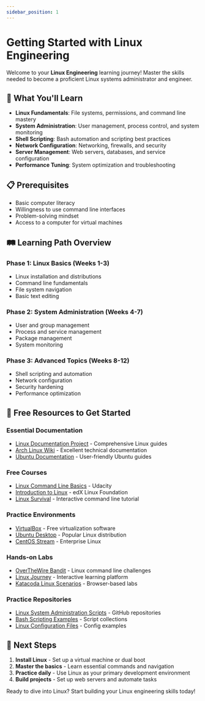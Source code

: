 ```yaml
---
sidebar_position: 1
---
```


# Getting Started with Linux Engineering

Welcome to your **Linux Engineering** learning journey! Master the skills needed to become a proficient Linux systems administrator and engineer.

## 🎯 What You'll Learn

- **Linux Fundamentals**: File systems, permissions, and command line mastery
- **System Administration**: User management, process control, and system monitoring
- **Shell Scripting**: Bash automation and scripting best practices
- **Network Configuration**: Networking, firewalls, and security
- **Server Management**: Web servers, databases, and service configuration
- **Performance Tuning**: System optimization and troubleshooting

## 📋 Prerequisites

- Basic computer literacy
- Willingness to use command line interfaces
- Problem-solving mindset
- Access to a computer for virtual machines

## 🛤️ Learning Path Overview

### Phase 1: Linux Basics (Weeks 1-3)
- Linux installation and distributions
- Command line fundamentals
- File system navigation
- Basic text editing

### Phase 2: System Administration (Weeks 4-7)
- User and group management
- Process and service management
- Package management
- System monitoring

### Phase 3: Advanced Topics (Weeks 8-12)
- Shell scripting and automation
- Network configuration
- Security hardening
- Performance optimization

## 🔗 Free Resources to Get Started

### Essential Documentation
- [Linux Documentation Project](https://tldp.org/) - Comprehensive Linux guides
- [Arch Linux Wiki](https://wiki.archlinux.org/) - Excellent technical documentation
- [Ubuntu Documentation](https://help.ubuntu.com/) - User-friendly Ubuntu guides

### Free Courses
- [Linux Command Line Basics](https://www.udacity.com/course/linux-command-line-basics--ud595) - Udacity
- [Introduction to Linux](https://www.edx.org/course/introduction-to-linux) - edX Linux Foundation
- [Linux Survival](https://linuxsurvival.com/) - Interactive command line tutorial

### Practice Environments
- [VirtualBox](https://www.virtualbox.org/) - Free virtualization software
- [Ubuntu Desktop](https://ubuntu.com/download/desktop) - Popular Linux distribution
- [CentOS Stream](https://www.centos.org/centos-stream/) - Enterprise Linux

### Hands-on Labs
- [OverTheWire Bandit](https://overthewire.org/wargames/bandit/) - Linux command line challenges
- [Linux Journey](https://linuxjourney.com/) - Interactive learning platform
- [Katacoda Linux Scenarios](https://www.katacoda.com/courses/linux) - Browser-based labs

### Practice Repositories
- [Linux System Administration Scripts](https://github.com/topics/linux-administration) - GitHub repositories
- [Bash Scripting Examples](https://github.com/topics/bash-scripting) - Script collections
- [Linux Configuration Files](https://github.com/topics/linux-configuration) - Config examples

## 🎯 Next Steps

1. **Install Linux** - Set up a virtual machine or dual boot
2. **Master the basics** - Learn essential commands and navigation
3. **Practice daily** - Use Linux as your primary development environment
4. **Build projects** - Set up web servers and automate tasks

Ready to dive into Linux? Start building your Linux engineering skills today!
